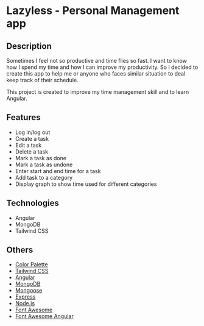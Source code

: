 # Lazyless - Personal Management app

## Description
Sometimes I feel not so productive and time flies so fast. I want to know how I spend my time and how I can improve my productivity. So I decided to create this app to help me or anyone who faces similar situation to deal keep track of their schedule.

This project is created to improve my time management skill and to learn Angular.

## Features
- Log in/log out
- Create a task
- Edit a task
- Delete a task
- Mark a task as done
- Mark a task as undone
- Enter start and end time for a task
- Add task to a category
- Display graph to show time used for different categories

## Technologies
- Angular
- MongoDB
- Tailwind CSS

## Others
- [Color Palette](https://coolors.co/0b132b-1c2541-3a506b-5bc0be-6fffe9)
- [Tailwind CSS](https://tailwindcss.com/)
- [Angular](https://angular.io/)
- [MongoDB](https://www.mongodb.com/)
- [Mongoose](https://mongoosejs.com/)
- [Express](https://expressjs.com/)
- [Node.js](https://nodejs.org/en/)
- [Font Awesome](https://fontawesome.com/)
- [Font Awesome Angular](https://github.com/FortAwesome/angular-fontawesome/blob/HEAD/docs/usage/features.md)